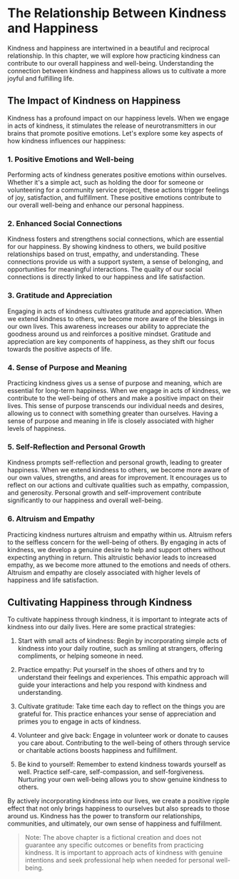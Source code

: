 The Relationship Between Kindness and Happiness
========================================================

Kindness and happiness are intertwined in a beautiful and reciprocal relationship. In this chapter, we will explore how practicing kindness can contribute to our overall happiness and well-being. Understanding the connection between kindness and happiness allows us to cultivate a more joyful and fulfilling life.

**The Impact of Kindness on Happiness**
---------------------------------------

Kindness has a profound impact on our happiness levels. When we engage in acts of kindness, it stimulates the release of neurotransmitters in our brains that promote positive emotions. Let's explore some key aspects of how kindness influences our happiness:

### 1. **Positive Emotions and Well-being**

Performing acts of kindness generates positive emotions within ourselves. Whether it's a simple act, such as holding the door for someone or volunteering for a community service project, these actions trigger feelings of joy, satisfaction, and fulfillment. These positive emotions contribute to our overall well-being and enhance our personal happiness.

### 2. **Enhanced Social Connections**

Kindness fosters and strengthens social connections, which are essential for our happiness. By showing kindness to others, we build positive relationships based on trust, empathy, and understanding. These connections provide us with a support system, a sense of belonging, and opportunities for meaningful interactions. The quality of our social connections is directly linked to our happiness and life satisfaction.

### 3. **Gratitude and Appreciation**

Engaging in acts of kindness cultivates gratitude and appreciation. When we extend kindness to others, we become more aware of the blessings in our own lives. This awareness increases our ability to appreciate the goodness around us and reinforces a positive mindset. Gratitude and appreciation are key components of happiness, as they shift our focus towards the positive aspects of life.

### 4. **Sense of Purpose and Meaning**

Practicing kindness gives us a sense of purpose and meaning, which are essential for long-term happiness. When we engage in acts of kindness, we contribute to the well-being of others and make a positive impact on their lives. This sense of purpose transcends our individual needs and desires, allowing us to connect with something greater than ourselves. Having a sense of purpose and meaning in life is closely associated with higher levels of happiness.

### 5. **Self-Reflection and Personal Growth**

Kindness prompts self-reflection and personal growth, leading to greater happiness. When we extend kindness to others, we become more aware of our own values, strengths, and areas for improvement. It encourages us to reflect on our actions and cultivate qualities such as empathy, compassion, and generosity. Personal growth and self-improvement contribute significantly to our happiness and overall well-being.

### 6. **Altruism and Empathy**

Practicing kindness nurtures altruism and empathy within us. Altruism refers to the selfless concern for the well-being of others. By engaging in acts of kindness, we develop a genuine desire to help and support others without expecting anything in return. This altruistic behavior leads to increased empathy, as we become more attuned to the emotions and needs of others. Altruism and empathy are closely associated with higher levels of happiness and life satisfaction.

**Cultivating Happiness through Kindness**
------------------------------------------

To cultivate happiness through kindness, it is important to integrate acts of kindness into our daily lives. Here are some practical strategies:

1. Start with small acts of kindness: Begin by incorporating simple acts of kindness into your daily routine, such as smiling at strangers, offering compliments, or helping someone in need.

2. Practice empathy: Put yourself in the shoes of others and try to understand their feelings and experiences. This empathic approach will guide your interactions and help you respond with kindness and understanding.

3. Cultivate gratitude: Take time each day to reflect on the things you are grateful for. This practice enhances your sense of appreciation and primes you to engage in acts of kindness.

4. Volunteer and give back: Engage in volunteer work or donate to causes you care about. Contributing to the well-being of others through service or charitable actions boosts happiness and fulfillment.

5. Be kind to yourself: Remember to extend kindness towards yourself as well. Practice self-care, self-compassion, and self-forgiveness. Nurturing your own well-being allows you to show genuine kindness to others.

By actively incorporating kindness into our lives, we create a positive ripple effect that not only brings happiness to ourselves but also spreads to those around us. Kindness has the power to transform our relationships, communities, and ultimately, our own sense of happiness and fulfillment.
> Note: The above chapter is a fictional creation and does not guarantee any specific outcomes or benefits from practicing kindness. It is important to approach acts of kindness with genuine intentions and seek professional help when needed for personal well-being.
